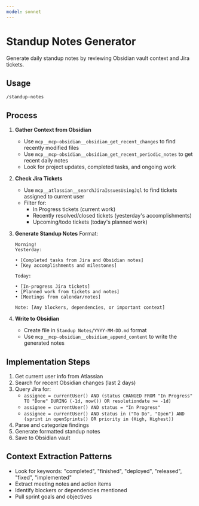 ```yaml
---
model: sonnet
---
```


# Standup Notes Generator

Generate daily standup notes by reviewing Obsidian vault context and Jira
tickets.

## Usage

```
/standup-notes
```

## Process

1. **Gather Context from Obsidian**
   - Use `mcp__mcp-obsidian__obsidian_get_recent_changes` to find recently
     modified files
   - Use `mcp__mcp-obsidian__obsidian_get_recent_periodic_notes` to get recent
     daily notes
   - Look for project updates, completed tasks, and ongoing work

2. **Check Jira Tickets**
   - Use `mcp__atlassian__searchJiraIssuesUsingJql` to find tickets assigned to
     current user
   - Filter for:
     - In Progress tickets (current work)
     - Recently resolved/closed tickets (yesterday's accomplishments)
     - Upcoming/todo tickets (today's planned work)

3. **Generate Standup Notes** Format:

   ```
   Morning!
   Yesterday:

   • [Completed tasks from Jira and Obsidian notes]
   • [Key accomplishments and milestones]

   Today:

   • [In-progress Jira tickets]
   • [Planned work from tickets and notes]
   • [Meetings from calendar/notes]

   Note: [Any blockers, dependencies, or important context]
   ```

4. **Write to Obsidian**
   - Create file in `Standup Notes/YYYY-MM-DD.md` format
   - Use `mcp__mcp-obsidian__obsidian_append_content` to write the generated
     notes

## Implementation Steps

1. Get current user info from Atlassian
2. Search for recent Obsidian changes (last 2 days)
3. Query Jira for:
   - `assignee = currentUser() AND (status CHANGED FROM "In Progress" TO "Done" DURING (-1d, now()) OR resolutiondate >= -1d)`
   - `assignee = currentUser() AND status = "In Progress"`
   - `assignee = currentUser() AND status in ("To Do", "Open") AND (sprint in openSprints() OR priority in (High, Highest))`
4. Parse and categorize findings
5. Generate formatted standup notes
6. Save to Obsidian vault

## Context Extraction Patterns

- Look for keywords: "completed", "finished", "deployed", "released", "fixed",
  "implemented"
- Extract meeting notes and action items
- Identify blockers or dependencies mentioned
- Pull sprint goals and objectives
